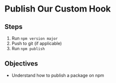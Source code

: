 # Publish Our Custom Hook

## Steps
1. Run `npm version major`
2. Push to git (if applicable)
3. Run `npm publish`

## Objectives
- Understand how to publish a package on npm



<!-- Speaker Notes

`npm version` will create a git tag and up the version for us

 -->